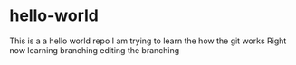 # hello-world
This is a a hello world repo
I am trying to learn the how the git works
Right now learning branching
editing the branching

